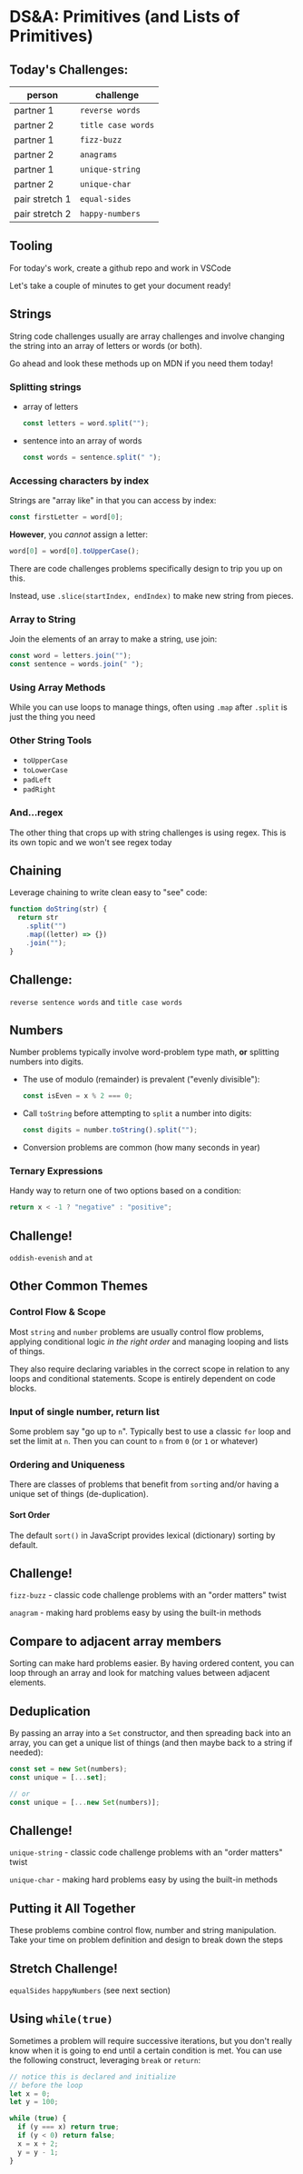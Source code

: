 # DS&A: Primitives (and Lists of Primitives)

## Today's Challenges:

| person         | challenge          |
| -------------- | ------------------ |
| partner 1      | `reverse words`    |
| partner 2      | `title case words` |
| partner 1      | `fizz-buzz`        |
| partner 2      | `anagrams`         |
| partner 1      | `unique-string`    |
| partner 2      | `unique-char`      |
| pair stretch 1 | `equal-sides`      |
| pair stretch 2 | `happy-numbers`    |

## Tooling

For today's work, create a github repo and work in VSCode

Let's take a couple of minutes to get your document ready!

## Strings

String code challenges usually are array challenges and involve changing the string into an array of letters or words (or both).

Go ahead and look these methods up on MDN if you need them today!

### Splitting strings

- array of letters
  ```js
  const letters = word.split("");
  ```
- sentence into an array of words
  ```js
  const words = sentence.split(" ");
  ```

### Accessing characters by index

Strings are "array like" in that you can access by index:

```js
const firstLetter = word[0];
```

**However**, you _cannot_ assign a letter:

```js
word[0] = word[0].toUpperCase();
```

There are code challenges problems specifically design to trip you up on this.

Instead, use `.slice(startIndex, endIndex)` to make new string from pieces.

### Array to String

Join the elements of an array to make a string, use join:

```js
const word = letters.join("");
const sentence = words.join(" ");
```

### Using Array Methods

While you can use loops to manage things, often using `.map` after `.split` is just the thing you need

### Other String Tools

- `toUpperCase`
- `toLowerCase`
- `padLeft`
- `padRight`

### And...regex

The other thing that crops up with string challenges is using regex. This is its own topic and we won't see regex today

## Chaining

Leverage chaining to write clean easy to "see" code:

```js
function doString(str) {
  return str
    .split("")
    .map((letter) => {})
    .join("");
}
```

## Challenge:

`reverse sentence words` and `title case words`

## Numbers

Number problems typically involve word-problem type math, **or** splitting numbers into digits.

- The use of modulo (remainder) is prevalent ("evenly divisible"):
  ```js
  const isEven = x % 2 === 0;
  ```
- Call `toString` before attempting to `split` a number into digits:
  ```js
  const digits = number.toString().split("");
  ```
- Conversion problems are common (how many seconds in year)

### Ternary Expressions

Handy way to return one of two options based on a condition:

```js
return x < -1 ? "negative" : "positive";
```

## Challenge!

`oddish-evenish` and `at`

## Other Common Themes

### Control Flow & Scope

Most `string` and `number` problems are usually control flow problems, applying conditional logic _in the right order_ and managing looping and lists of things.

They also require declaring variables in the correct scope in relation to any loops and conditional statements. Scope is entirely dependent on code blocks.

### Input of single number, return list

Some problem say "go up to `n`". Typically best to use a classic `for` loop and set the limit at `n`. Then you can count to `n` from `0` (or `1` or whatever)

### Ordering and Uniqueness

There are classes of problems that benefit from `sort`ing and/or having a unique set of things (de-duplication).

#### Sort Order

The default `sort()` in JavaScript provides lexical (dictionary) sorting by default.

## Challenge!

`fizz-buzz` - classic code challenge problems with an "order matters" twist

`anagram` - making hard problems easy by using the built-in methods

## Compare to adjacent array members

Sorting can make hard problems easier. By having ordered content, you can loop through an array and look for matching values between adjacent elements.

## Deduplication

By passing an array into a `Set` constructor, and then spreading back into an array, you can get a unique list of things (and then maybe back to a string if needed):

```js
const set = new Set(numbers);
const unique = [...set];

// or
const unique = [...new Set(numbers)];
```

## Challenge!

`unique-string` - classic code challenge problems with an "order matters" twist

`unique-char` - making hard problems easy by using the built-in methods

## Putting it All Together

These problems combine control flow, number and string manipulation. Take your time on problem definition and design to break down the steps

## Stretch Challenge!

`equalSides`
`happyNumbers` (see next section)

## Using `while(true)`

Sometimes a problem will require successive iterations, but you don't really know when it is going to end until a certain condition is met. You can use the following construct, leveraging `break` or `return`:

```js
// notice this is declared and initialize
// before the loop
let x = 0;
let y = 100;

while (true) {
  if (y === x) return true;
  if (y < 0) return false;
  x = x + 2;
  y = y - 1;
}
```
